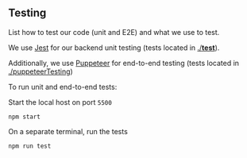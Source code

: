 ## Testing

List how to test our code (unit and E2E) and what we use to test.

We use [Jest](https://jestjs.io/) for our backend unit testing (tests located in [./__test__](./__test__/)).

Additionally, we use [Puppeteer](https://pptr.dev/) for end-to-end testing (tests located in [./puppeteerTesting](./puppeteerTesting/))

To run unit and end-to-end tests:

Start the local host on port `5500`
```
npm start
```

On a separate terminal, run the tests
```
npm run test
```

